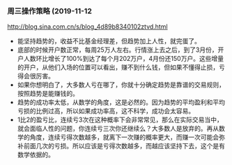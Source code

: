 ### 周三操作策略 (2019-11-12
  http://blog.sina.com.cn/s/blog_4d89b8340102ztvd.html
  - 能坚持趋势的，收益不比基金经理差，但趋势加上人性，就完蛋了。
  - 底部的时候开户数正常，每周25万人左右。行情涨上去之后，到了3月份，开户人数环比增长了100%到达了每个月202万户，4月份还150万户。这些增量的开户，从他们入场的位置可以看出，赚不到什么钱，但如果不懂得止损，亏得会很厉害。
  - 如果你想明白了，大多数人亏在哪了，你就十分确定趋势是靠谱的交易规则，按照趋势是能赚钱的。
  - 趋势的成功率太低，从数学的角度，这是必然的。因为趋势的平均盈利和平均亏损的比例过高，所以如果成功率高，这不科学，成功会太容易。
  - 1比2的盈亏比，连续亏3次在这种概率下会非常常见，那么在实际交易当中，就会面临人性的问题，你连续亏三次你还继续么？大多数人是放弃的。再从数学的角度，连续亏得次数越多，就离下一次赚的概率更大，而赚一次可能会弥补前面几次的亏损。所以应该是亏得次数越多，而越应该坚持下去，这个是有数学依据的。
